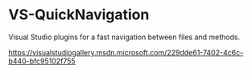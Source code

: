# VS-QuickNavigation
Visual Studio plugins for a fast navigation between files and methods.

https://visualstudiogallery.msdn.microsoft.com/229dde61-7402-4c6c-b440-bfc95102f755
